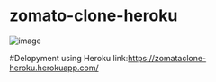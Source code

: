 # zomato-clone-heroku
![image](https://user-images.githubusercontent.com/60621772/155205676-9dee1c88-1212-4b47-a593-6d844f19d5a8.png)

#Delopyment using Heroku
link:https://zomataclone-heroku.herokuapp.com/
